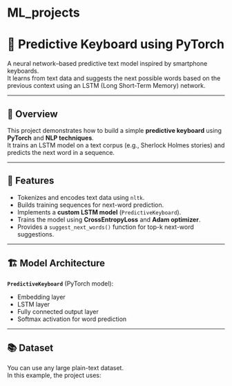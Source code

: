 # ML_projects
# 🧠 Predictive Keyboard using PyTorch

A neural network–based predictive text model inspired by smartphone keyboards.  
It learns from text data and suggests the next possible words based on the previous context using an LSTM (Long Short-Term Memory) network.

---

## 🚀 Overview

This project demonstrates how to build a simple **predictive keyboard** using **PyTorch** and **NLP techniques**.  
It trains an LSTM model on a text corpus (e.g., Sherlock Holmes stories) and predicts the next word in a sequence.

---

## 🧩 Features

- Tokenizes and encodes text data using `nltk`.
- Builds training sequences for next-word prediction.
- Implements a **custom LSTM model** (`PredictiveKeyboard`).
- Trains the model using **CrossEntropyLoss** and **Adam optimizer**.
- Provides a `suggest_next_words()` function for top-k next-word suggestions.

---

## 🏗️ Model Architecture

**`PredictiveKeyboard`** (PyTorch model):
- Embedding layer
- LSTM layer
- Fully connected output layer  
- Softmax activation for word prediction

---

## 📚 Dataset

You can use any large plain-text dataset.  
In this example, the project uses:
